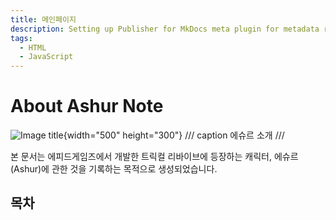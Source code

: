 ```yaml
---
title: 메인페이지
description: Setting up Publisher for MkDocs meta plugin for metadata retrival and automatic navigation building
tags:
  - HTML
  - JavaScript
---
```


# About Ashur Note

![Image title](https://vitamink1.github.io/mkdocs-test/assets/title.png){width="500" height="300"}
/// caption
에슈르 소개
///

본 문서는 에피드게임즈에서 개발한 트릭컬 리바이브에 등장하는 캐릭터, 에슈르(Ashur)에 관한 것을 기록하는 목적으로 생성되었습니다.

## 목차



